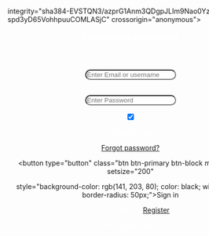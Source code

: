 <html>

<head>

<meta name="viewport" content="width=device-width, initial-scale=1.0">

<title>Login Web Page</title>

<link href="https://cdn.jsdelivr.net/npm/bootstrap@5.0.2/dist/css/bootstrap.min.css" rel="stylesheet"

integrity="sha384-EVSTQN3/azprG1Anm3QDgpJLIm9Nao0Yz1ztcQTWF spd3yD65VohhpuuCOMLASjC" crossorigin="anonymous">

<script src="https://cdn.jsdelivr.net/npm/bootstrap@5.0.2/dist/js/bootstrap.bundle.min.js" integrity="sha384- MrcW6ZMFY1zcLA8N1+NtUVFOSA7MSXSP1UyJoMp4YLEUNS FAP+JcXn/twtIaxVXM" crossorigin="anonymous"></script>

<style>

body

{

backdrop-filter: blur (5px);

justify-content: center;

margin: 500px;

width: 500px; }

form{

justify-content: center;

width: 500px;

height: 450px; }

</style>

</head>
<body background="C:\Users\91635\OneDrive\Desktop\pexels-pixabay-33545.jpg">

<center><form class="container"> <div class="form-outline mb-4">

<h5 class="msg-info" style="color: #ffffff;">Please login to your account</h5>

<br><br> <input type="email" placeholder="Enter Email or username" id="form2Example1" class="form-control" style="border-radius: 40px;"/> </div>

<div class="form-outline mb-4">

<br> <input type="password" id="form2Example2" class="form-control" placeholder="Enter Password" style="border-radius: 40px;" /> </div>

<div class="row mb-4">

<div class="col d-flex justify-content-center">

<div class="form-check">

<input class="form-check-input" type="checkbox" value="" id="form2Example31" checked />

<label class="form-check-label" for="form2Example31" style="color: #ffffff;"> Remember me </label>

</div>

</div>

<div class="col">

<a href="#!">Forgot password?</a>

</div>

</div>

<button type="button" class="btn btn-primary btn-block mb-4" aria-setsize="200"

style="background-color: rgb(141, 203, 80); color: black; width: 100%; border-radius: 50px;">Sign in</button> <div class="text-center">

<p style="color: #ffffff;">Not a member? <a href="#1">Register</a></p>

<p style="color: #ffffff;">or sign up with: </p>

</div>

</form>

</center> </body>

</html>
